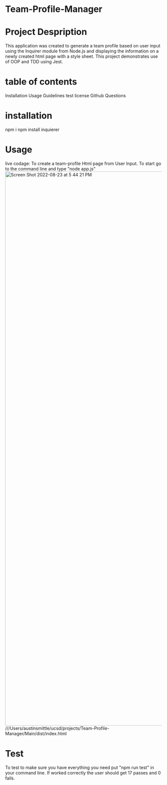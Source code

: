 # Team-Profile-Manager
# Project Despription
This application was created to generate a team profile based on user input using the Inquirer module from Node.js and displaying the information on a newly created html page with a style sheet. This project demonstrates use of OOP and TDD using Jest.
# table of contents
Installation
Usage
Guidelines
test
license
Github
Questions
# installation 
npm i 
npm install inquierer
# Usage
live codage: 
To create a team-profile Html page from User Input.
To start go to the command line and type "node app.js"
<img width="1779" alt="Screen Shot 2022-08-23 at 5 44 21 PM" src="https://user-images.githubusercontent.com/107019893/186290450-3eb7fc35-834d-4414-b3e7-c48c1eae96d6.png">
///Users/austinsmittle/ucsd/projects/Team-Profile-Manager/Main/dist/index.html
# Test 
To test to make sure you have everything you need put "npm run test" in your command line.
If worked correctly the user should get 17 passes and 0 fails.
